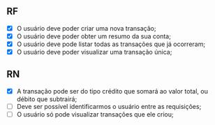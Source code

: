 ## RF
- [x] O usuário deve poder criar uma nova transação;
- [x] O usuário deve poder obter um resumo da sua conta;
- [x] O usuário deve pode listar todas as transações que já ocorreram;
- [x] O usuário deve poder visualizar uma transação única;

## RN
- [x] A transação pode ser do tipo crédito que somará ao valor total, ou débito que subtrairá;
- [ ] Deve ser possível identificarmos o usuário entre as requisições;
- [ ] O usuário só pode visualizar transações que ele criou;